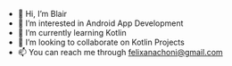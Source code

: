 - 👋 Hi, I’m Blair
- 👀 I’m interested in Android App Development
- 🌱 I’m currently learning Kotlin
- 💞️ I’m looking to collaborate on Kotlin Projects
- 📫 You can reach me through felixanachoni@gmail.com

<!---
BFA1/BFA1 is a ✨ special ✨ repository because its `README.md` (this file) appears on your GitHub profile.
You can click the Preview link to take a look at your changes.
--->
